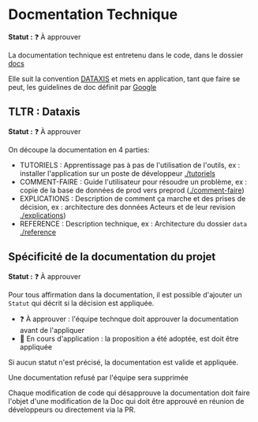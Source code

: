 # Docmentation Technique

**Statut :** ❓ À approuver

La documentation technique est entretenu dans le code, dans le dossier [docs](./docs)

Elle suit la convention [DATAXIS](https://diataxis.fr) et mets en application, tant que faire se peut, les guidelines de doc définit par [Google](https://developers.google.com/style)

## TLTR : Dataxis

**Statut :** ❓ À approuver

On découpe la documentation en 4 parties:

- TUTORIELS : Apprentissage pas à pas de l'utilisation de l'outils, ex : installer l'application sur un poste de développeur [./tutoriels](./docs/tutoriels)
- COMMENT-FAIRE : Guide l'utilisateur pour résoudre un problème, ex : copie de la base de données de prod vers preprod ([./comment-faire](./docs/comment-faire))
- EXPLICATIONS : Description de comment ça marche et des prises de décision, ex : architecture des données Acteurs et de leur revision [./explications](./docs/explications))
- REFERENCE : Description technique, ex : Architecture du dossier `data` [./reference](./docs/reference)

## Spécificité de la documentation du projet

**Statut :** ❓ À approuver

Pour tous affirmation dans la documentation, il est possible d'ajouter un `Statut` qui décrit si la décision est appliquée.

- ❓ À approuver : l'équipe technque doit approuver la documentation avant de l'appliquer
- 🔄 En cours d'application : la proposition a été adoptée, est doit être appliquée

Si aucun statut n'est précisé, la documentation est valide et appliquée.

Une documentation refusé par l'équipe sera supprimée

Chaque modification de code qui désapprouve la documentation doit faire l'objet d'une modification de la Doc qui doit être approuvé en réunion de développeurs ou directement via la PR.
